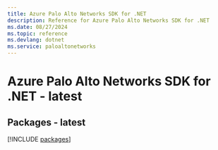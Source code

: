 ```yaml
---
title: Azure Palo Alto Networks SDK for .NET
description: Reference for Azure Palo Alto Networks SDK for .NET
ms.date: 08/27/2024
ms.topic: reference
ms.devlang: dotnet
ms.service: paloaltonetworks
---
```

# Azure Palo Alto Networks SDK for .NET - latest
## Packages - latest
[!INCLUDE [packages](palo-alto-networks-index.md)]